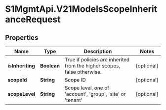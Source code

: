 # S1MgmtApi.V21ModelsScopeInheritanceRequest

## Properties
Name | Type | Description | Notes
------------ | ------------- | ------------- | -------------
**isInheriting** | **Boolean** | True if policies are inherited from the higher scopes, false otherwise. | [optional] 
**scopeId** | **String** | Scope ID | [optional] 
**scopeLevel** | **String** | Scope level, one of 'account', 'group', 'site' or 'tenant' | [optional] 


